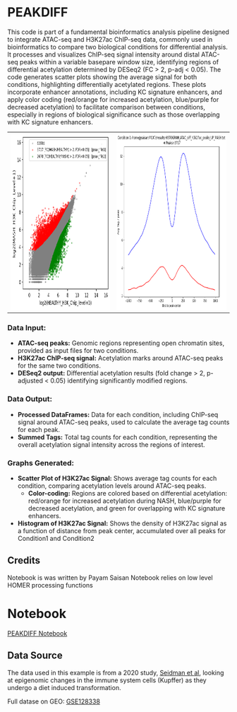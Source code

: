
  
# PEAKDIFF

This code is part of a fundamental bioinformatics analysis pipeline designed to integrate ATAC-seq and H3K27ac ChIP-seq data, commonly used in bioinformatics to compare two biological conditions for differential analysis. It processes and visualizes ChIP-seq signal intensity around distal ATAC-seq peaks within a variable basepare window size, identifying regions of differential acetylation determined by DESeq2 (FC > 2, p-adj < 0.05). The code generates scatter plots showing the average signal for both conditions, highlighting differentially acetylated regions. These plots incorporate enhancer annotations, including KC signature enhancers, and apply color coding (red/orange for increased acetylation, blue/purple for decreased acetylation) to facilitate comparison between conditions, especially in regions of biological significance such as those overlapping with KC signature enhancers.

 

<div style="text-align: center;">
<table style="border-collapse: collapse;">
  <tr>
    <td style="border: none;">
      <img src="./Images/peakScatter.png" style="border: 0; height: 400px;" />
    </td>
    <td style="border: none;">
      <img src="./Images/histogram.png" style="border: 0; height: 400px;" />
    </td>
  </tr>
</table>
</div>
 
### Data Input:
- **ATAC-seq peaks:** Genomic regions representing open chromatin sites, provided as input files for two conditions.
- **H3K27ac ChIP-seq signal:** Acetylation marks around ATAC-seq peaks for the same two conditions.
- **DESeq2 output:** Differential acetylation results (fold change > 2, p-adjusted < 0.05) identifying significantly modified regions.

### Data Output:
- **Processed DataFrames:** Data for each condition, including ChIP-seq signal around ATAC-seq peaks, used to calculate the average tag counts for each peak.
- **Summed Tags:** Total tag counts for each condition, representing the overall acetylation signal intensity across the regions of interest.

### Graphs Generated:
- **Scatter Plot of H3K27ac Signal:** Shows average tag counts for each condition, comparing acetylation levels around ATAC-seq peaks.
  - **Color-coding:** Regions are colored based on differential acetylation: red/orange for increased acetylation during NASH, blue/purple for decreased acetylation, and green for overlapping with KC signature enhancers.
- **Histogram of H3K27ac Signal:** Shows the density of H3K27ac signal as a function of distance from peak center, accumulated over all peaks for Condition1 and Condition2

## Credits  

Notebook is was written by Payam Saisan
Notebook relies on low level HOMER processing functions


# Notebook

[PEAKDIFF Notebook](./Notebooks/Kupffer_Cells_HEALTHY_vs_MASH_H3K27ac_differential_scatterPlot.ipynb)


## Data Source

The data used in this example is from a 2020 study, [Seidman et al](https://pubmed.ncbi.nlm.nih.gov/32362324/), looking at epigenomic changes in the immune system cells (Kupffer) as they undergo a diet induced transformation.

Full datase on GEO: [GSE128338](https://www.ncbi.nlm.nih.gov/geo/query/acc.cgi?acc=GSE128338)
